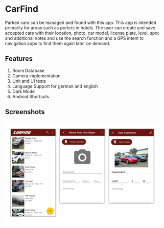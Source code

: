 # CarFind
Parked cars can be managed and found with this app. This app is intended primarily for areas such as porters in hotels.
The user can create and save accepted cars with their location, photo, car model, license plate, level, spot and additional notes and use the search function and a GPS intent to navigation apps to find them again later on demand.



## Features
1. Room Database
2. Camera implementation
3. Unit and UI tests
5. Language Support for german and english
6. Dark Mode
7. Android Shortcuts



## Screenshots
![Screenshots](screenshots.png)  

